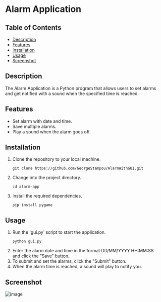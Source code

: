 # Alarm Application

## Table of Contents
- [Description](#description)
- [Features](#features)
- [Installation](#installation)
- [Usage](#usage)
- [Screenshot](#screenshot)
## Description
The Alarm Application is a Python program that allows users to set alarms and get notified with a sound when the specified time is reached.

## Features
- Set alarm with date and time.
- Save multiple alarms.
- Play a sound when the alarm goes off.

## Installation
1. Clone the repository to your local machine.
   ```shell
   git clone https://github.com/GeorgeStampou/AlarmWithGUI.git
2. Change into the project directory.
   ``` shell
   cd alarm-app
3. Install the required dependencies.
   ``` shell
   pip install pygame
## Usage
1. Run the 'gui.py' script to start the application.
   ```shell
   python gui.py
2. Enter the alarm date and time in the format DD/MM/YYYY HH:MM:SS and click the "Save" button.
3. To submit and set the alarms, click the "Submit" button.
4. When the alarm time is reached, a sound will play to notify you.
## Screenshot
![image](https://github.com/GeorgeStampou/AlarmWithGUI/assets/58564542/c0b2decd-af55-48af-b199-9b0e292067a3)



